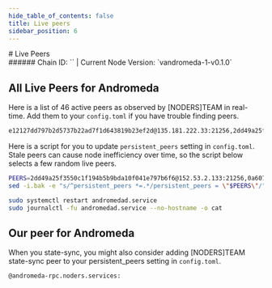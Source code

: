 ```yaml
---
hide_table_of_contents: false
title: Live peers
sidebar_position: 6
---
```


<div class="h1-with-icon icon-andromeda">
# Live Peers
</div>
###### Chain ID: `` | Current Node Version: `vandromeda-1-v0.1.0`

## All Live Peers for Andromeda
Here is a list of 46 active peers as observed by [NODERS]TEAM in real-time. Add them to your `config.toml` if you have trouble finding peers.

```bash
e12127dd797b2d5737b22ad7f1d643819b23ef2d@135.181.222.33:21256,2dd49a25f3550c1f194b5b9bda10f041e797b6f6@152.53.2.133:21256,d9bfa29e0cf9c4ce0cc9c26d98e5d97228f93b0b@65.108.233.103:14756,7a9fcc577ab367969aae5e23720faccca34d1ad9@95.214.55.138:27656,e4c2267b90c7cfbb45090ab7647dc01df97f58f9@65.109.92.241:4376,5591915ab05925a46685e0fc0cf5cc1e8af4ed00@65.108.73.25:36656,4948d085a0dc94b48e244096c3be449e03d3ec13@213.246.45.16:6656,262f71fd6962cb793a17133870c194d16cf8198d@65.21.10.105:26656,ca39e87b6c9d1946f466cd41b5e9565248378ad1@185.119.116.245:26656,2b3c34c6d3c20c02d07f856d17707bf576319fa2@147.135.31.22:21256,fd8f04a2d264411d28c690ae8c9009dc472c0139@65.109.104.72:21256,e25b12606d4fbb620f9d2323d7eb1d723095fdaf@65.108.238.29:21256,1f0433e4aafbe98e8a6e6cb6a663464706e495ec@178.162.165.151:26656,d4f01074d73023dcadc4c650bedd0452b58e989a@5.79.98.1:26656,a23fe8ccaf4fa2368a99ba7164629cbf4e2fd9a4@5.9.106.230:26656,7d012c8d2cb87ec26b301136a77dc6ad2222f591@178.162.165.154:26656,f4776a939d99d607ed835aa70c31406909b5bd56@109.228.61.221:26656,29c630185a46d71745e4de10d182bbdc28170761@95.217.106.215:12156,dca62b1537a2a52a365328b5503b0ab9239f8bd3@95.216.74.45:14756,89b80c88a4d78035778035544c72fdc0ba5fb65d@65.109.24.82:39656,17dda7b03ce866dbe36c048282fb742dd895a489@185.8.107.163:16656,0a607ca589490863410285eed0ca66354912016e@206.125.33.62:26672,8d4381bc53d341231c43bc13b2853adef5e27998@51.210.223.185:26656,6d2b1746d5b99cef51aa2650769960af53793071@3.22.79.214:26656,ebc272824924ea1a27ea3183dd0b9ba713494f83@95.214.54.118:27126,2304dc55ead2651aec20c7b99adeda8e2c39e06b@148.251.53.110:26656,af019c6415f8fb9ee7ba432ad0e4de66f0cd1e19@51.91.215.27:26656,4d85bdbea846d964014cb2df40c219319474a2c2@79.13.82.192:26656,d3ed63793226159799fc553a5a0a43800c6ba4c0@5.79.79.80:26656,354cc6d0b15f5efee3605e6ac244b071250e9c75@37.27.54.133:26656,3219b5948e6aa5101c3130274b13ee0c06a96562@57.128.92.207:27402,28876b3094518bef97a1250ef641c26b7d4a658d@138.201.21.197:39656,9d6955d6661e00f609986706aa9458d310575efc@65.109.108.47:21256,b86019dce2673983ae4816d8d90c12fcf6693c7e@51.195.104.64:14656,bd0fdf2422c8169d81bab59dc6e23ba08d6558cf@65.109.91.185:26656,2cb8390d40d864a4e1542ffb34312392568cc2d3@65.21.22.30:26656,f9eb390e4bf5f96ae0f841fcd772a5e493ddb6fb@162.19.94.39:26656,9c413b373cbb6532b63ed815be3778b4b454b910@51.210.223.80:21256,d19d0f631a22129786dd42cdb7f4dcc7e403fd95@5.189.151.202:26676,6244c9d76cb26a4ff93b997379af4f2ed91a42ce@185.16.39.137:27126,1665c3a7490f1bc0249437a764fcda7f1fe43d4f@62.210.88.126:43103,e1a7bc04a7e91260bd3c1cc471c44457330cde61@213.246.39.89:14656,07e3af8b546c400c1936c74d614e4627f8ee38ef@144.76.74.73:28656,9e480e0ee7a70859bd6a6a878527d41de64ae7b8@65.21.197.25:27656,4cc9b42bb7428db352bbcba47238aadef2818444@135.181.210.171:4376,b390a4682d7944020490f15c39f97547e6854a70@46.38.232.86:6969
```

Here is a script for you to update `persistent_peers` setting in `config.toml`. Stale peers can cause node inefficiency over time, so the script below selects a few random live peers.

```bash
PEERS=2dd49a25f3550c1f194b5b9bda10f041e797b6f6@152.53.2.133:21256,0a607ca589490863410285eed0ca66354912016e@206.125.33.62:26672,fd8f04a2d264411d28c690ae8c9009dc472c0139@65.109.104.72:21256,e25b12606d4fbb620f9d2323d7eb1d723095fdaf@65.108.238.29:21256,e12127dd797b2d5737b22ad7f1d643819b23ef2d@135.181.222.33:21256
sed -i.bak -e "s/^persistent_peers *=.*/persistent_peers = \"$PEERS\"/" ~/.andromeda/config/config.toml

sudo systemctl restart andromedad.service
sudo journalctl -fu andromedad.service --no-hostname -o cat
```

## Our peer for Andromeda
When you state-sync, you might also consider adding [NODERS]TEAM state-sync peer to your persistent_peers setting in `config.toml`.

```bash
@andromeda-rpc.noders.services:
```